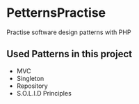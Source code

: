 # PetternsPractise
Practise software design patterns with PHP

## Used Patterns in this project
- MVC
- Singleton
- Repository
- S.O.L.I.D Principles
